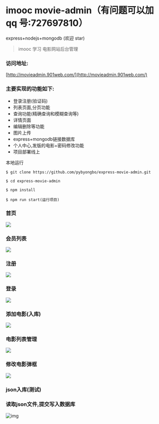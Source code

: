 # imooc movie-admin（有问题可以加 qq 号:727697810）

express+nodejs+mongodb (欢迎 star)

> imooc 学习 电影网站后台管理

### 访问地址:

[http://movieadmin.901web.com/](http://movieadmin.901web.com/)

### 主要实现的功能如下:

- 登录注册(验证码)
- 列表页面,分页功能
- 查询功能(精确查询和模糊查询等)
- 详情页面
- 编辑删除等功能
- 图片上传
- express+mongodb链接数据库
- 个人中心,发版的电影+密码修改功能
- 项目部署线上


本地运行

```
$ git clone https://github.com/pybyongbo/express-movie-admin.git
```

```
$ cd express-movie-admin
```


```
$ npm install
```

```
$ npm run start(运行项目)
```


### 首页

![](https://images.901web.com/2019-08-13-070058.png)

### 会员列表

![](https://images.901web.com/2019-08-13-070303.png)

### 注册

![](https://images.901web.com/2019-08-13-070351.png)

### 登录

![](https://images.901web.com/2019-08-13-070437.png)

### 添加电影(入库)

![](https://images.901web.com/2019-08-13-070532.png)

### 电影列表管理

![](https://images.901web.com/2019-08-13-070615.png)

### 修改电影弹框

![](https://images.901web.com/2019-08-13-070847.png)

### json入库(测试)

### 读取json文件,提交写入数据库

![img](https://images.901web.com/2019-08-13-072333.png)